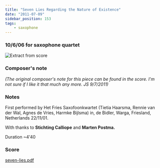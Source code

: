 ```yaml
---
title: "Seven Lies Regarding the Nature of Existence"
date: "2011-07-09"
sidebar_position: 153
tags:
    - saxophone
---
```


### 10/6/06 for saxophone quartet

![](/img/lies.png "Extract from score")

### Composer's note

_(The original composer's note for this piece can be found in the score. I'm not sure if I like it that much any more. JS 9/7/2011)_

### Notes

First performed by Het Fries Saxofoonkwartet (Tietia Haarsma, Rennie van der Wal, Agnes de Vries, Harmke Bijlsma) in, de Bidler, Warga, Friesland, Netherlands 22/11/01.

With thanks to **Stichting Calliope** and **Marten Postma.**

Duration ~4'40

### Score

[seven-lies.pdf](/seven-lies.pdf "Seven Lies… score")